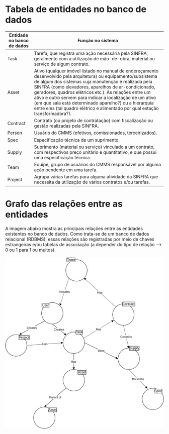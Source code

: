 # Tabela de entidades no banco de dados

|Entidade no banco de dados|Função no sistema|
|--------------------------|-----------------|
|Task|Tarefa, que registra uma ação necessária pela SINFRA, geralmente com a utilização de mão-de-obra, material ou serviço de algum contrato. |
|Asset|Ativo (qualquer imóvel listado no manual de endereçamento desenvolvido pela arquitetura) ou equipamento/subsistema de algum dos sistemas cuja manutenção é realizada pela SINFRA (como elevadores, aparelhos de ar-condicionado, geradores, quadros elétricos etc.). As relações entre um ativo e outro servem para indicar a localização de um ativo (em que sala está determinado aparelho?) ou a hierarquia entre eles (tal quadro elétrico é alimentado por qual estação transformadora?).|
|Contract|Contrato (ou projeto de contratação) com fiscalização ou gestão realizadas pela SINFRA.|
|Person|Usuário do CMMS (efetivos, comissionados, terceirizados).|
|Spec|Especificação técnica de um suprimento.|
|Supply|Suprimento (material ou serviço) vinculado a um contrato, com respectivos preço unitário e quantitativo, e que possui uma especificação técnica.|
|Team|Equipe, grupo de usuários do CMMS responsável por alguma ação pendente em uma tarefa.|
|Project|Agrupa várias tarefas para alguma atividade da SINFRA que necessita da utilização de vários contratos e/ou tarefas.|


# Grafo das relações entre as entidades

A imagem abaixo mostra as principais relações entre as entidades existentes no banco de dados.
Como trata-se de um banco de dados relacional (RDBMS), essas relações são registradas por meio de chaves estrangeiras e/ou tabelas de associação (a depender do tipo de relação --> 0 ou 1 para 1 ou muitos).
<div align="center">
  <img src="cmms.jpg"/>
</div>